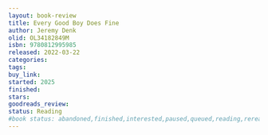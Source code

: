 ```yaml
---
layout: book-review
title: Every Good Boy Does Fine
author: Jeremy Denk
olid: OL34182849M
isbn: 9780812995985
released: 2022-03-22
categories: 
tags: 
buy_link: 
started: 2025
finished: 
stars: 
goodreads_review: 
status: Reading
#book status: abandoned,finished,interested,paused,queued,reading,reread
---
```

